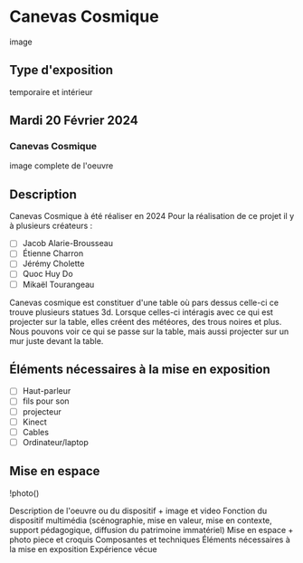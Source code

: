# Canevas Cosmique

image

## Type d'exposition
temporaire et intérieur

## Mardi 20 Février 2024

### Canevas Cosmique

image complete de l'oeuvre

## Description 
Canevas Cosmique à été réaliser en 2024
Pour la réalisation de ce projet il y à plusieurs créateurs :
- [ ] Jacob Alarie-Brousseau
- [ ] Étienne Charron
- [ ] Jérémy Cholette
- [ ] Quoc Huy Do
- [ ] Mikaël Tourangeau

Canevas cosmique est constituer d'une table où pars dessus celle-ci ce trouve plusieurs statues 3d. Lorsque celles-ci intéragis avec ce qui est projecter sur la table, elles créent des météores, des trous noires et plus. Nous pouvons voir ce qui se passe sur la table, mais aussi projecter sur un mur juste devant la table.

## Éléments nécessaires à la mise en exposition
- [ ] Haut-parleur
- [ ] fils pour son
- [ ] projecteur
- [ ] Kinect
- [ ] Cables
- [ ] Ordinateur/laptop

## Mise en espace 

!photo()












Description de l'oeuvre ou du dispositif + image et video
Fonction du dispositif multimédia (scénographie, mise en valeur, mise en contexte, support pédagogique, diffusion du patrimoine immatériel)
Mise en espace + photo piece et croquis
Composantes et techniques
Éléments nécessaires à la mise en exposition
Expérience vécue
